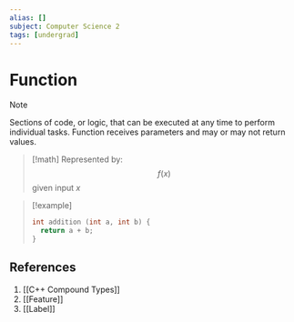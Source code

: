 ```yaml
---
alias: []
subject: Computer Science 2
tags: [undergrad]
---
```

# Function


> [!note]
> Sections of code, or logic, that can be executed at any time to perform individual tasks. Function receives parameters and may or may not return values.

>[!math]
> Represented by:
> $$f(x)$$
> given input $x$

> [!example]
> ```cpp
> int addition (int a, int b) {
> 	return a + b;
> }

## References
1. [[C++ Compound Types]]
2. [[Feature]]
3. [[Label]]